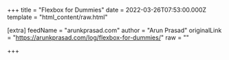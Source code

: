 
+++
title = "Flexbox for Dummies"
date = 2022-03-26T07:53:00.000Z
template = "html_content/raw.html"

[extra]
feedName = "arunkprasad.com"
author = "Arun Prasad"
originalLink = "https://arunkprasad.com/log/flexbox-for-dummies/"
raw = ""

+++

